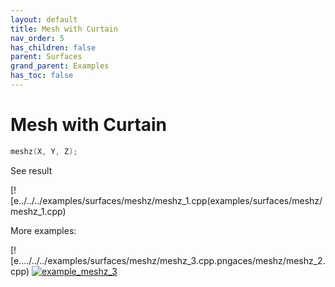 ```yaml
---
layout: default
title: Mesh with Curtain
nav_order: 5
has_children: false
parent: Surfaces
grand_parent: Examples
has_toc: false
---
```

# Mesh with Curtain

```cpp
meshz(X, Y, Z);
```


See result

[![e../../../examples/surfaces/meshz/meshz_1.cpp(examples/surfaces/meshz/meshz_1.cpp)

More examples:
    
[![e..../../../examples/surfaces/meshz/meshz_3.cpp.pngaces/meshz/meshz_2.cpp)  [![example_meshz_3](docs/examples/surfaces/meshz/meshz_3_thumb.png)](examples/surfaces/meshz/meshz_3.cpp)

  


